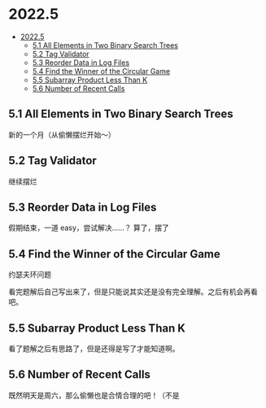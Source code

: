 # 2022.5

- [2022.5](#20225)
  - [5.1 All Elements in Two Binary Search Trees](#51-all-elements-in-two-binary-search-trees)
  - [5.2 Tag Validator](#52-tag-validator)
  - [5.3 Reorder Data in Log Files](#53-reorder-data-in-log-files)
  - [5.4 Find the Winner of the Circular Game](#54-find-the-winner-of-the-circular-game)
  - [5.5 Subarray Product Less Than K](#55-subarray-product-less-than-k)
  - [5.6 Number of Recent Calls](#56-number-of-recent-calls)

## 5.1 All Elements in Two Binary Search Trees

新的一个月（从偷懒摆烂开始～）

## 5.2 Tag Validator

继续摆烂

## 5.3 Reorder Data in Log Files

假期结束，一道 easy，尝试解决……？
算了，摆了

## 5.4 Find the Winner of the Circular Game

约瑟夫环问题

看完题解后自己写出来了，但是只能说其实还是没有完全理解。之后有机会再看吧。

## 5.5 Subarray Product Less Than K

看了题解之后有思路了，但是还得是写了才能知道啊。

## 5.6 Number of Recent Calls

既然明天是周六，那么偷懒也是合情合理的吧！（不是
